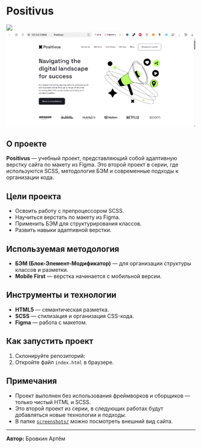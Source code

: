 # Positivus
<img src="https://skillicons.dev/icons?i=html,scss,figma" />

<img src="https://github.com/BrovkinArtem/Positivus/blob/main/screenshots/Positivus1.png" />

## О проекте
**Positivus** — учебный проект, представляющий собой адаптивную верстку сайта по макету из Figma. Это второй проект в серии, где используются SCSS, методология БЭМ и современные подходы к организации кода.

## Цели проекта

- Освоить работу с препроцессором SCSS.
- Научиться верстать по макету из Figma.
- Применить БЭМ для структурирования классов.
- Развить навыки адаптивной верстки.

## Используемая методология

- **БЭМ (Блок-Элемент-Модификатор)** — для организации структуры классов и разметки.
- **Mobile First** — верстка начинается с мобильной версии.

## Инструменты и технологии
- **HTML5** — семантическая разметка.
- **SCSS** — стилизация и организация CSS-кода.
- **Figma** — работа с макетом.

## Как запустить проект

1. Склонируйте репозиторий:
2. Откройте файл `index.html` в браузере.

## Примечания

- Проект выполнен без использования фреймворков и сборщиков — только чистый HTML и SCSS.
- Это второй проект из серии, в следующих работах будут добавляться новые технологии и подходы.
- В папке [`screenshots/`](./screenshots/) можно посмотреть внешний вид сайта.

---

**Автор:** Бровкин Артём
